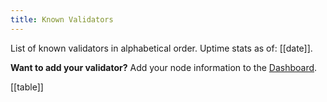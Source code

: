 ```yaml
---
title: Known Validators
---
```


List of known validators in alphabetical order. Uptime stats as of: [[date]].

**Want to add your validator?** Add your node information to the [Dashboard](https://github.com/stellar/dashboard/blob/master/common/nodes.js).

[[table]]
